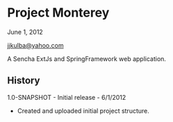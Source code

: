 Project Monterey
=========================
June 1, 2012

jjkulba@yahoo.com

A Sencha ExtJs and SpringFramework web application.

History
--------
1.0-SNAPSHOT - Initial release - 6/1/2012
- Created and uploaded initial project structure.